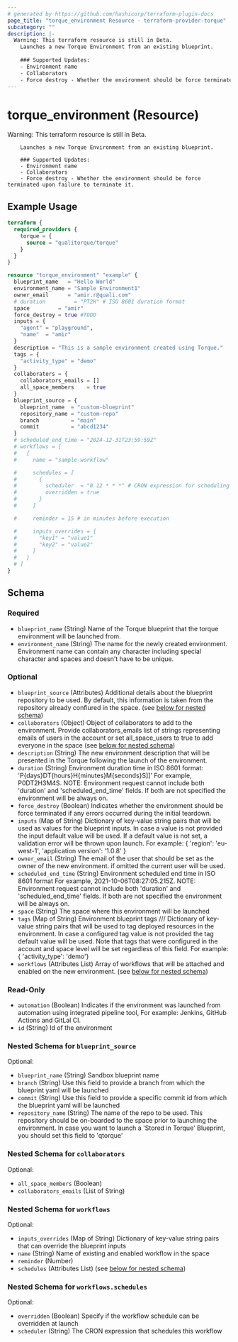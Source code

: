 ```yaml
---
# generated by https://github.com/hashicorp/terraform-plugin-docs
page_title: "torque_environment Resource - terraform-provider-torque"
subcategory: ""
description: |-
  Warning: This terraform resource is still in Beta.
  	Launches a new Torque Environment from an existing blueprint.
  	
  	### Supported Updates:
  	- Environment name
  	- Collaborators
  	- Force destroy - Whether the environment should be force terminated upon failure to terminate it.
---
```


# torque_environment (Resource)

Warning: This terraform resource is still in Beta.

		Launches a new Torque Environment from an existing blueprint.
		
		### Supported Updates:
		- Environment name
		- Collaborators
		- Force destroy - Whether the environment should be force terminated upon failure to terminate it.

## Example Usage

```terraform
terraform {
  required_providers {
    torque = {
      source = "qualitorque/torque"
    }
  }
}

resource "torque_environment" "example" {
  blueprint_name   = "Hello World"
  environment_name = "Sample Environment1"
  owner_email      = "amir.r@quali.com"
  # duration         = "PT2H" # ISO 8601 duration format
  space         = "amir"
  force_destroy = true #TODO
  inputs = {
    "agent" = "playground",
    "name"  = "amir"
  }
  description = "This is a sample environment created using Torque."
  tags = {
    "activity_type" = "demo"
  }
  collaborators = {
    collaborators_emails = []
    all_space_members    = true
  }
  blueprint_source = {
    blueprint_name  = "custom-blueprint"
    repository_name = "custom-repo"
    branch          = "main"
    commit          = "abcd1234"
  }
  # scheduled_end_time = "2024-12-31T23:59:59Z"
  # workflows = [
  #   {
  #     name = "sample-workflow"

  #     schedules = [
  #       {
  #         scheduler  = "0 12 * * *" # CRON expression for scheduling
  #         overridden = true
  #       }
  #     ]

  #     reminder = 15 # in minutes before execution

  #     inputs_overrides = {
  #       "key1" = "value1"
  #       "key2" = "value2"
  #     }
  #   }
  # ]
}
```

<!-- schema generated by tfplugindocs -->
## Schema

### Required

- `blueprint_name` (String) Name of the Torque blueprint that the torque environment will be launched from.
- `environment_name` (String) The name for the newly created environment. Environment name can contain any character including special character and spaces and doesn't have to be unique.

### Optional

- `blueprint_source` (Attributes) Additional details about the blueprint repository to be used. By default, this information is taken from the repository already confiured in the space. (see [below for nested schema](#nestedatt--blueprint_source))
- `collaborators` (Object) Object of collaborators to add to the environment. Provide collaborators_emails list of strings representing emails of users in the account or set all_space_users to true to add everyone in the space (see [below for nested schema](#nestedatt--collaborators))
- `description` (String) The new environment description that will be presented in the Torque following the launch of the environment.
- `duration` (String) Environment duration time in ISO 8601 format: 'P{days}DT{hours}H{minutes}M{seconds}S]]' For example, P0DT2H3M4S. NOTE: Environment request cannot include both 'duration' and 'scheduled_end_time' fields.  If both are not specified the environment will be always on.
- `force_destroy` (Boolean) Indicates whether the environment should be force terminated if any errors occurred during the initial teardown.
- `inputs` (Map of String) Dictionary of key-value string pairs that will be used as values for the blueprint inputs. In case a value is not provided the input default value will be used. If a default value is not set, a validation error will be thrown upon launch. For example: { 'region': 'eu-west-1', 'application version': '1.0.8' }
- `owner_email` (String) The email of the user that should be set as the owner of the new environment. if omitted the current user will be used.
- `scheduled_end_time` (String) Environment scheduled end time in ISO 8601 format For example, 2021-10-06T08:27:05.215Z. NOTE: Environment request cannot include both 'duration' and 'scheduled_end_time' fields. If both are not specified the environment will be always on.
- `space` (String) The space where this environment will be launched
- `tags` (Map of String) Environment blueprint tags /// Dictionary of key-value string pairs that will be used to tag deployed resources in the environment. In case a configured tag value is not provided the tag default value will be used. Note that tags that were configured in the account and space level will be set regardless of this field. For example: { 'activity_type': 'demo'}
- `workflows` (Attributes List) Array of workflows that will be attached and enabled on the new environment. (see [below for nested schema](#nestedatt--workflows))

### Read-Only

- `automation` (Boolean) Indicates if the environment was launched from automation using integrated pipeline tool, For example: Jenkins, GitHub Actions and GitLal CI.
- `id` (String) Id of the environment

<a id="nestedatt--blueprint_source"></a>
### Nested Schema for `blueprint_source`

Optional:

- `blueprint_name` (String) Sandbox blueprint name
- `branch` (String) Use this field to provide a branch from which the blueprint yaml will be launched
- `commit` (String) Use this field to provide a specific commit id from which the blueprint yaml will be launched
- `repository_name` (String) The name of the repo to be used. This repository should be on-boarded to the space prior to launching the environment. In case you want to launch a 'Stored in Torque' Blueprint, you should set this field to 'qtorque'


<a id="nestedatt--collaborators"></a>
### Nested Schema for `collaborators`

Optional:

- `all_space_members` (Boolean)
- `collaborators_emails` (List of String)


<a id="nestedatt--workflows"></a>
### Nested Schema for `workflows`

Optional:

- `inputs_overrides` (Map of String) Dictionary of key-value string pairs that can override the blueprint inputs
- `name` (String) Name of existing and enabled workflow in the space
- `reminder` (Number)
- `schedules` (Attributes List) (see [below for nested schema](#nestedatt--workflows--schedules))

<a id="nestedatt--workflows--schedules"></a>
### Nested Schema for `workflows.schedules`

Optional:

- `overridden` (Boolean) Specify if the workflow schedule can be overridden at launch
- `scheduler` (String) The CRON expression that schedules this workflow
